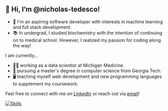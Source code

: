 ## 👋 Hi, I’m @nicholas-tedesco! 

- 🌱 I'm an aspiring software developer with interests in machine learning and full stack development. 
- 📚 In undergrad, I studied biochemistry with the intention of continuing on to medical school. However, I realized my passion for coding along the way!
  
I am currently...
- 👨‍💼 working as a data scientist at Michigan Medicine.
- 🏫 pursuing a master's degree in computer science from Georgia Tech.
- 🖥️ teaching myself web development and new programming languages to supplement my coursework.

Feel free to connect with me on <a href=https://www.linkedin.com/in/nicholas-r-tedesco/>LinkedIn</a> or reach out via <a href=mailto:nicholas.r.tedesco@gmail.com>email</a>! 

[![Skills](https://skillicons.dev/icons?i=py,r,java,sql,postgres,docker&theme=light)](#)
